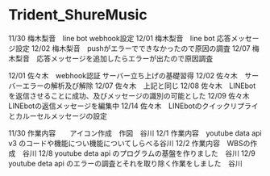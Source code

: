 # Trident_ShureMusic
 

11/30 梅木梨音　line bot webhook設定
12/01 梅木梨音　line bot 応答メッセージ設定
12/02 梅木梨音　pushがエラーでできなかったので原因の調査
12/07 梅木梨音　応答メッセージを追加したらエラーが出たので原因調査

12/01 佐々木　webhook認証 サーバー立ち上げの基礎習得
12/02 佐々木　サーバーエラーの解析及び解除
12/07 佐々木　上記と同じ
12/08 佐々木　LINEbotを返信させることに成功、及びメッセージの識別の可能とした
12/09 佐々木　LINEbotの返信メッセージを編集中
12/14 佐々木　LINEbotのクイックリプライとカルーセルメッセージの設定

11/30 作業内容　　アイコン作成　作図　谷川 
12/1 作業内容　youtube data api v3 のコードや機能につい機能についてしらべる谷川
 12/2 作業内容　WBSの作成　谷川
12/8 youtube deta api のプログラムの基盤を作りました　谷川
12/9　youtube deta api のエラーの調査とそれを取り除く作業をしました　谷川



